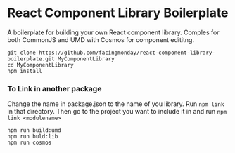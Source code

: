 # React Component Library Boilerplate

A boilerplate for building your own React component library. Comples for both CommonJS and UMD with Cosmos for component edititng.

```
git clone https://github.com/facingmonday/react-component-library-boilerplate.git MyComponentLibrary
cd MyComponentLibrary
npm install
```

### To Link in another package
Change the name in package.json to the name of you library.
Run `npm link` in that directory.
Then go to the project you want to include it in and run `npm link <modulename>`

```
npm run build:umd
npm run buld:lib
npm run cosmos
```